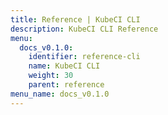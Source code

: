 ```yaml
---
title: Reference | KubeCI CLI
description: KubeCI CLI Reference
menu:
  docs_v0.1.0:
    identifier: reference-cli
    name: KubeCI CLI
    weight: 30
    parent: reference
menu_name: docs_v0.1.0
---
```

